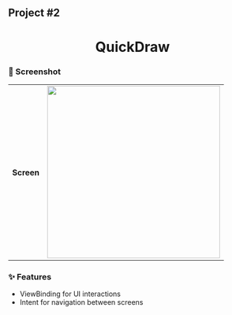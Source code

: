## Project #2

<div align="center">
  <h1>QuickDraw</h1>
</div>

### 📱 Screenshot
<table>
    <th> Screen</th>
    <td><img src="https://github.com/user-attachments/assets/385a2e48-2cdb-46a1-add2-e256d6ede47e" width="350"></td>
</table>

### ✨ Features
- ViewBinding for UI interactions  
- Intent for navigation between screens
